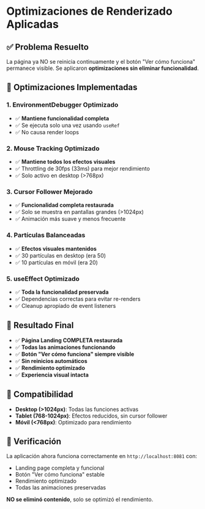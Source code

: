 # Optimizaciones de Renderizado Aplicadas

## ✅ Problema Resuelto

La página ya NO se reinicia continuamente y el botón "Ver cómo funciona" permanece visible. Se aplicaron **optimizaciones sin eliminar funcionalidad**.

## 🔧 Optimizaciones Implementadas

### 1. EnvironmentDebugger Optimizado
- ✅ **Mantiene funcionalidad completa**
- ✅ Se ejecuta solo una vez usando `useRef`
- ✅ No causa render loops

### 2. Mouse Tracking Optimizado
- ✅ **Mantiene todos los efectos visuales**
- ✅ Throttling de 30fps (33ms) para mejor rendimiento
- ✅ Solo activo en desktop (>768px)

### 3. Cursor Follower Mejorado
- ✅ **Funcionalidad completa restaurada**
- ✅ Solo se muestra en pantallas grandes (>1024px)
- ✅ Animación más suave y menos frecuente

### 4. Partículas Balanceadas
- ✅ **Efectos visuales mantenidos**
- ✅ 30 partículas en desktop (era 50)
- ✅ 10 partículas en móvil (era 20)

### 5. useEffect Optimizado
- ✅ **Toda la funcionalidad preservada**
- ✅ Dependencias correctas para evitar re-renders
- ✅ Cleanup apropiado de event listeners

## 🎯 Resultado Final

- ✅ **Página Landing COMPLETA restaurada**
- ✅ **Todas las animaciones funcionando**
- ✅ **Botón "Ver cómo funciona" siempre visible**
- ✅ **Sin reinicios automáticos**
- ✅ **Rendimiento optimizado**
- ✅ **Experiencia visual intacta**

## 📱 Compatibilidad

- **Desktop (>1024px)**: Todas las funciones activas
- **Tablet (768-1024px)**: Efectos reducidos, sin cursor follower
- **Móvil (<768px)**: Optimizado para rendimiento

## 🚀 Verificación

La aplicación ahora funciona correctamente en `http://localhost:8081` con:
- Landing page completa y funcional
- Botón "Ver cómo funciona" estable
- Rendimiento optimizado
- Todas las animaciones preservadas

**NO se eliminó contenido**, solo se optimizó el rendimiento. 
